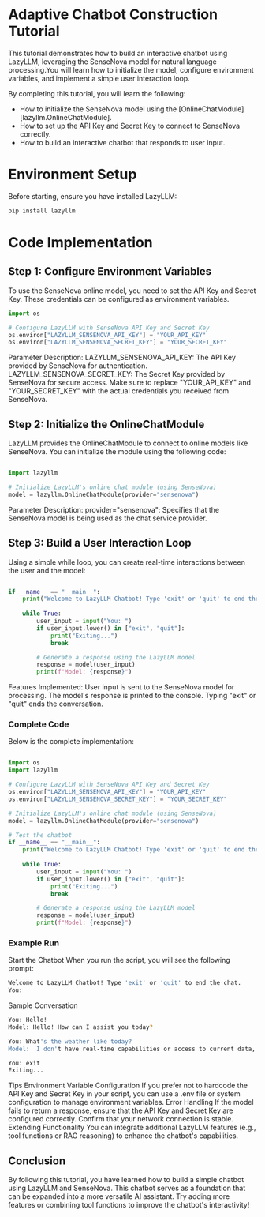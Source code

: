 # Adaptive Chatbot Construction Tutorial
This tutorial demonstrates how to build an interactive chatbot using LazyLLM, leveraging the SenseNova model for natural language processing.You will learn how to initialize the model, configure environment variables, and implement a simple user interaction loop.

By completing this tutorial, you will learn the following:

- How to initialize the SenseNova model using the [OnlineChatModule][lazyllm.OnlineChatModule].
- How to set up the API Key and Secret Key to connect to SenseNova correctly.
- How to build an interactive chatbot that responds to user input.
# Environment Setup
Before starting, ensure you have installed LazyLLM:

```bash
pip install lazyllm
```
# Code Implementation

## Step 1: Configure Environment Variables
To use the SenseNova online model, you need to set the API Key and Secret Key. These credentials can be configured as environment variables.

```python
import os

# Configure LazyLLM with SenseNova API Key and Secret Key
os.environ["LAZYLLM_SENSENOVA_API_KEY"] = "YOUR_API_KEY"
os.environ["LAZYLLM_SENSENOVA_SECRET_KEY"] = "YOUR_SECRET_KEY"
```
Parameter Description:
LAZYLLM_SENSENOVA_API_KEY: The API Key provided by SenseNova for authentication.
LAZYLLM_SENSENOVA_SECRET_KEY: The Secret Key provided by SenseNova for secure access.
Make sure to replace "YOUR_API_KEY" and "YOUR_SECRET_KEY" with the actual credentials you received from SenseNova.

## Step 2: Initialize the OnlineChatModule
LazyLLM provides the OnlineChatModule to connect to online models like SenseNova. You can initialize the module using the following code:

```python

import lazyllm

# Initialize LazyLLM's online chat module (using SenseNova)
model = lazyllm.OnlineChatModule(provider="sensenova")
```
Parameter Description:
provider="sensenova": Specifies that the SenseNova model is being used as the chat service provider.
## Step 3: Build a User Interaction Loop
Using a simple while loop, you can create real-time interactions between the user and the model:

```python

if __name__ == "__main__":
    print("Welcome to LazyLLM Chatbot! Type 'exit' or 'quit' to end the chat.")
    
    while True:
        user_input = input("You: ")
        if user_input.lower() in ["exit", "quit"]:
            print("Exiting...")
            break

        # Generate a response using the LazyLLM model
        response = model(user_input)
        print(f"Model: {response}")
```
Features Implemented:
User input is sent to the SenseNova model for processing.
The model's response is printed to the console.
Typing "exit" or "quit" ends the conversation.
### Complete Code
Below is the complete implementation:

```python

import os
import lazyllm

# Configure LazyLLM with SenseNova API Key and Secret Key
os.environ["LAZYLLM_SENSENOVA_API_KEY"] = "YOUR_API_KEY"
os.environ["LAZYLLM_SENSENOVA_SECRET_KEY"] = "YOUR_SECRET_KEY"

# Initialize LazyLLM's online chat module (using SenseNova)
model = lazyllm.OnlineChatModule(provider="sensenova")

# Test the chatbot
if __name__ == "__main__":
    print("Welcome to LazyLLM Chatbot! Type 'exit' or 'quit' to end the chat.")
    
    while True:
        user_input = input("You: ")
        if user_input.lower() in ["exit", "quit"]:
            print("Exiting...")
            break

        # Generate a response using the LazyLLM model
        response = model(user_input)
        print(f"Model: {response}")
```
### Example Run
Start the Chatbot
When you run the script, you will see the following prompt:

```bash
Welcome to LazyLLM Chatbot! Type 'exit' or 'quit' to end the chat.
You:
```
Sample Conversation
```bash
You: Hello!
Model: Hello! How can I assist you today?

You: What's the weather like today?
Model:  I don't have real-time capabilities or access to current data, including weather updates. To find out the weather for today, I recommend checking a reliable weather website like the Weather Channel, BBC Weather, or using a weather app on your smartphone for the most accurate and up-to-date information.

You: exit
Exiting...
```
Tips
Environment Variable Configuration
If you prefer not to hardcode the API Key and Secret Key in your script, you can use a .env file or system configuration to manage environment variables.
Error Handling
If the model fails to return a response, ensure that the API Key and Secret Key are configured correctly.
Confirm that your network connection is stable.
Extending Functionality
You can integrate additional LazyLLM features (e.g., tool functions or RAG reasoning) to enhance the chatbot's capabilities.

## Conclusion
By following this tutorial, you have learned how to build a simple chatbot using LazyLLM and SenseNova. This chatbot serves as a foundation that can be expanded into a more versatile AI assistant. Try adding more features or combining tool functions to improve the chatbot's interactivity!

